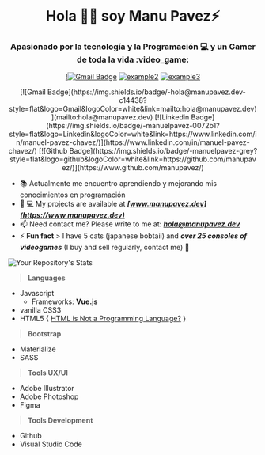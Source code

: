 <h1 align="center">Hola 😶‍🌫️ soy Manu Pavez⚡</h1>
<h3 align="center">Apasionado por la tecnología y la Programación 💻 y un Gamer de toda la vida :video_game:</h3>

<div align="center">

  <a href="mailto:hola@manupavez.dev">!![Gmail Badge](https://img.shields.io/badge/-hola@manupavez.dev-c14438?style=flat&logo=Gmail&logoColor=white&link=mailto:hola@manupavez.dev)</a>
  <a href="">![example2](https://img.shields.io/badge/example-two-green)</a>
  <a href="">![example3](https://img.shields.io/badge/example-three-blue)</a>

</div>


<p align="center">
[![Gmail Badge](https://img.shields.io/badge/-hola@manupavez.dev-c14438?style=flat&logo=Gmail&logoColor=white&link=mailto:hola@manupavez.dev)](mailto:hola@manupavez.dev) 
[![Linkedin Badge](https://img.shields.io/badge/-manuelpavez-0072b1?style=flat&logo=Linkedin&logoColor=white&link=https://www.linkedin.com/in/manuel-pavez-chavez/)](https://www.linkedin.com/in/manuel-pavez-chavez/) [![Github Badge](https://img.shields.io/badge/-manuelpavez-grey?style=flat&logo=github&logoColor=white&link=https://github.com/manupavez/)](https://www.github.com/manupavez/)
</p>

- :books:	 Actualmente me encuentro aprendiendo y mejorando mis conocimientos en programación
- :briefcase:	💻 My projects are available at ***[www.manupavez.dev](https://www.manupavez.dev)***
- 📫 Need contact me? Please write to me at: ***hola@manupavez.dev***
- ⚡ **Fun fact** > I have 5 cats (japanese bobtail) and ***over 25 consoles of videogames*** (I buy and sell regularly, contact me) :slightly_smiling_face:	

![Your Repository's Stats](https://github-readme-stats.vercel.app/api?username=manupavez&show_icons=true)

>**Languages**
- Javascript
  - Frameworks: **Vue.js**
- vanilla CSS3 
- HTML5 { [HTML is Not a Programming Language?](https://css-tricks.com/html-is-not-a-programming-language/) }


>**Bootstrap**
- Materialize
- SASS

>**Tools UX/UI**
- Adobe Illustrator
- Adobe Photoshop
- Figma

>**Tools Development**

- Github
- Visual Studio Code
